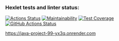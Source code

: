 ### Hexlet tests and linter status:
[![Actions Status](https://github.com/fedorovaea18/java-project-99/actions/workflows/hexlet-check.yml/badge.svg)](https://github.com/fedorovaea18/java-project-99/actions)
[![Maintainability](https://api.codeclimate.com/v1/badges/8f66645940527b6973cd/maintainability)](https://codeclimate.com/github/fedorovaea18/java-project-99/maintainability)
[![Test Coverage](https://api.codeclimate.com/v1/badges/8f66645940527b6973cd/test_coverage)](https://codeclimate.com/github/fedorovaea18/java-project-99/test_coverage)
[![GitHub Actions Status](https://github.com/fedorovaea18/java-project-99/actions/workflows/github-actions.yml/badge.svg)](https://github.com/fedorovaea18/java-project-99/actions)

https://java-project-99-yx3q.onrender.com
